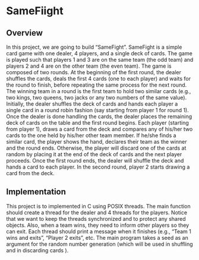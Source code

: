 # SameFiight

 ## Overview 
In this project, we are going to build “SameFight”. SameFight is a simple card game with one dealer, 4 players, and a single deck of cards. The game is played such that players 1 and 3 are on the same team (the odd team) and players 2 and 4 are on the other team (the even team). The game is composed of two rounds. At the beginning of the first round, the dealer shuffles the cards, deals the first 4 cards (one to each player) and waits for the round to finish, before repeating the same process for the next round. The winning team in a round is the first team to hold two similar cards (e.g., two kings, two queens, two jacks or any two numbers of the same value). 
Initially, the dealer shuffles the deck of cards and hands each player a single card in a round robin fashion (say starting from player 1 for round 1). Once the dealer is done handling the cards, the dealer places the remaining deck of cards on the table and the first round begins. Each player (starting from player 1), draws a card from the deck and compares any of his/her two cards to the one held by his/her other team member. If he/she finds a similar card, the player shows the hand, declares their team as the winner and the round ends. Otherwise, the player will discard one of the cards at random by placing it at the end of the deck of cards and the next player proceeds. Once the first round ends, the dealer will shuffle the deck and hands a card to each player. In the second round, player 2 starts drawing a card from the deck.

## Implementation 
This project is to implemented in C using POSIX threads. 
The main function should create a thread for the dealer and 4 threads for the players. Notice that we want to keep the threads synchronized and to protect any shared objects. Also, when a team wins, they need to inform other players so they can exit. Each thread should print a message when it finishes (e.g., “Team 1 wins and exits”, “Player 2 exits”, etc. The main program takes a seed as an argument for the random number generation (which will be used in shuffling and in discarding cards ). 
